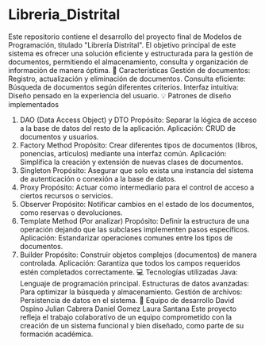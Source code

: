 # Libreria_Distrital
Este repositorio contiene el desarrollo del proyecto final de Modelos de Programación, titulado "Librería Distrital". El objetivo principal de este sistema es ofrecer una solución eficiente y estructurada para la gestión de documentos, permitiendo el almacenamiento, consulta y organización de información de manera óptima.
📌 Características
Gestión de documentos: Registro, actualización y eliminación de documentos.
Consulta eficiente: Búsqueda de documentos según diferentes criterios.
Interfaz intuitiva: Diseño pensado en la experiencia del usuario.
💡 Patrones de diseño implementados
1. DAO (Data Access Object) y DTO
Propósito:
Separar la lógica de acceso a la base de datos del resto de la aplicación.
Aplicación:
CRUD de documentos y usuarios.
2. Factory Method
Propósito:
Crear diferentes tipos de documentos (libros, ponencias, artículos) mediante una interfaz común.
Aplicación:
Simplifica la creación y extensión de nuevas clases de documentos.
3. Singleton
Propósito:
Asegurar que solo exista una instancia del sistema de autenticación o conexión a la base de datos.
4. Proxy
Propósito:
Actuar como intermediario para el control de acceso a ciertos recursos o servicios.
5. Observer
Propósito:
Notificar cambios en el estado de los documentos, como reservas o devoluciones.
6. Template Method (Por analizar)
Propósito:
Definir la estructura de una operación dejando que las subclases implementen pasos específicos.
Aplicación:
Estandarizar operaciones comunes entre los tipos de documentos.
7. Builder
Propósito:
Construir objetos complejos (documentos) de manera controlada.
Aplicación:
Garantiza que todos los campos requeridos estén completados correctamente.
💻 Tecnologías utilizadas
Java: Lenguaje de programación principal.
Estructuras de datos avanzadas: Para optimizar la búsqueda y almacenamiento.
Gestión de archivos: Persistencia de datos en el sistema.
👥 Equipo de desarrollo
David Ospino
Julian Cabrera
Daniel Gomez
Laura Santana
Este proyecto refleja el trabajo colaborativo de un equipo comprometido con la creación de un sistema funcional y bien diseñado, como parte de su formación académica.
